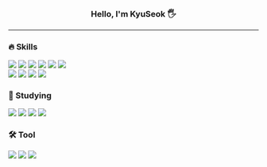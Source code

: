 
<div align="center">

### Hello, I'm KyuSeok 🖐️

  <hr>
    <div align="left">
      <h3>🔥 Skills</h3>
      <img src="https://img.shields.io/badge/React-61DAFB?style=flat&logo=react&logoColor=white" />
      <img src="https://img.shields.io/badge/JavaScript-F7DF1E?style=flat&logo=javascript&logoColor=black" />
      <img src="https://img.shields.io/badge/TypeScript-3178C6?style=flat&logo=typescript&logoColor=black" />
      <img src="https://img.shields.io/badge/JQuery-0769AD?style=flat&logo=jquery&logoColor=white" />
      <img src="https://img.shields.io/badge/HTML5-E34F26?style=flat&logo=html5&logoColor=white" />
      <img src="https://img.shields.io/badge/CSS3-1572B6?style=flat&logo=css3&logoColor=white" />
      <br />
      <img src="https://img.shields.io/badge/ReactQuery-FF4154?style=flat&logo=reactquery&logoColor=white" />
      <img src="https://img.shields.io/badge/GraphQL-E10098?style=flat&logo=graphql&logoColor=white" />
      <img src="https://img.shields.io/badge/Redux-764ABC?style=flat&logo=redux&logoColor=white" />
      <img src="https://img.shields.io/badge/Mobx-FF9955?style=flat&logo=mobx&logoColor=white" />
      <br />
      <h3>📖 Studying</h3>
      <img src="https://img.shields.io/badge/ESLint-4B32C3?style=flat&logo=eslint&logoColor=white" />
      <img src="https://img.shields.io/badge/Prettier-F7B93E?style=flat&logo=prettier&logoColor=white" />
      <img src="https://img.shields.io/badge/Airbnb-FF5A5F?style=flat&logo=airbnb&logoColor=white" />
      <img src="https://img.shields.io/badge/Jest-C21325?style=flat&logo=jest&logoColor=white" />
      <br />
      <h3>🛠️ Tool</h3>
      <img src="https://img.shields.io/badge/Figma-F24E1E?style=flat&logo=figma&logoColor=white" />
      <img src="https://img.shields.io/badge/Slack-4A154B?style=flat&logo=slack&logoColor=white" />
      <img src="https://img.shields.io/badge/GitHub-181717?style=flat&logo=github&logoColor=white" />
    </div>
    <br />
  </hr>
</div>
